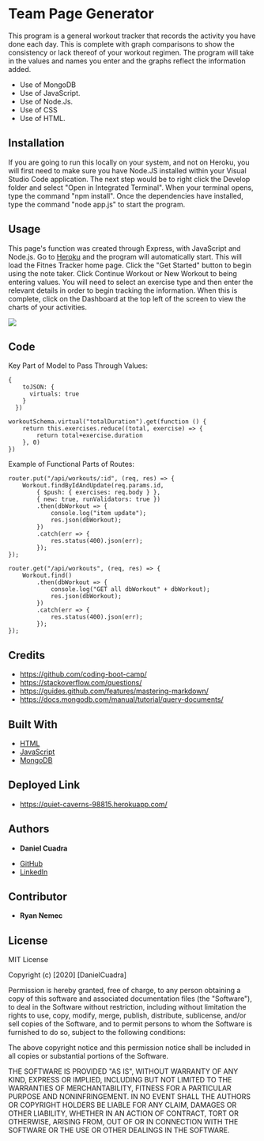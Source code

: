 # Team Page Generator

This program is a general workout tracker that records the activity you have done each day. This is complete with graph comparisons to show the consistency or lack thereof of your workout regimen. The program will take in the values and names you enter and the graphs reflect the information added.

* Use of MongoDB
* Use of JavaScript.
* Use of Node.Js.
* Use of CSS
* Use of HTML.

## Installation

If you are going to run this locally on your system, and not on Heroku, you will first need to make sure you have Node.JS installed within your Visual Studio Code application. The next step would be to right click the Develop folder and select "Open in Integrated Terminal". When your terminal opens, type the command "npm install". Once the dependencies have installed, type the command "node app.js" to start the program.

## Usage

This page's function was created through Express, with JavaScript and Node.js. Go to [Heroku](https://quiet-caverns-98815.herokuapp.com/) and the program will automatically start. This will load the Fitnes Tracker home page. Click the "Get Started" button to begin using the note taker. Click Continue Workout or New Workout to being entering values. You will need to select an exercise type and then enter the relevant details in order to begin tracking the information. When this is complete, click on the Dashboard at the top left of the screen to view the charts of your activities.

<img src="./fitnesstracker.gif">


## Code

Key Part of Model to Pass Through Values:
```
{
    toJSON: {
      virtuals: true
    }
  })

workoutSchema.virtual("totalDuration").get(function () {
    return this.exercises.reduce((total, exercise) => {
        return total+exercise.duration
    }, 0)
})
```

Example of Functional Parts of Routes:
```
router.put("/api/workouts/:id", (req, res) => {
    Workout.findByIdAndUpdate(req.params.id,
        { $push: { exercises: req.body } },
        { new: true, runValidators: true })
        .then(dbWorkout => {
            console.log("item update");
            res.json(dbWorkout);
        })
        .catch(err => {
            res.status(400).json(err);
        });
});

router.get("/api/workouts", (req, res) => {
    Workout.find()
        .then(dbWorkout => {
            console.log("GET all dbWorkout" + dbWorkout);
            res.json(dbWorkout);
        })
        .catch(err => {
            res.status(400).json(err);
        });
});
```


## Credits

* https://github.com/coding-boot-camp/
* https://stackoverflow.com/questions/
* https://guides.github.com/features/mastering-markdown/
* https://docs.mongodb.com/manual/tutorial/query-documents/


## Built With

* [HTML](https://developer.mozilla.org/en-US/docs/Web/HTML)
* [JavaScript](https://developer.mozilla.org/en-US/docs/Web/JavaScript)
* [MongoDB](https://www.mongodb.com/)

## Deployed Link

* https://quiet-caverns-98815.herokuapp.com/

## Authors

* **Daniel Cuadra** 

- [GitHub](https://github.com/DCuadra85)
- [LinkedIn](https://www.linkedin.com/in/daniel-cuadra-3705aa39/)

## Contributor
* **Ryan Nemec**

## License

MIT License

Copyright (c) [2020] [DanielCuadra]

Permission is hereby granted, free of charge, to any person obtaining a copy
of this software and associated documentation files (the "Software"), to deal
in the Software without restriction, including without limitation the rights
to use, copy, modify, merge, publish, distribute, sublicense, and/or sell
copies of the Software, and to permit persons to whom the Software is
furnished to do so, subject to the following conditions:

The above copyright notice and this permission notice shall be included in all
copies or substantial portions of the Software.

THE SOFTWARE IS PROVIDED "AS IS", WITHOUT WARRANTY OF ANY KIND, EXPRESS OR
IMPLIED, INCLUDING BUT NOT LIMITED TO THE WARRANTIES OF MERCHANTABILITY,
FITNESS FOR A PARTICULAR PURPOSE AND NONINFRINGEMENT. IN NO EVENT SHALL THE
AUTHORS OR COPYRIGHT HOLDERS BE LIABLE FOR ANY CLAIM, DAMAGES OR OTHER
LIABILITY, WHETHER IN AN ACTION OF CONTRACT, TORT OR OTHERWISE, ARISING FROM,
OUT OF OR IN CONNECTION WITH THE SOFTWARE OR THE USE OR OTHER DEALINGS IN THE
SOFTWARE.